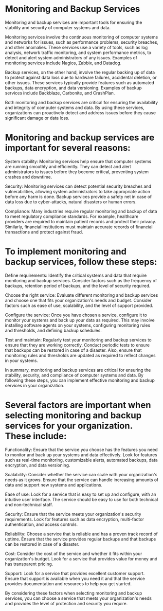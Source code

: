 # Monitoring and Backup Services

Monitoring and backup services are important tools for ensuring the stability and security of computer systems and data.

Monitoring services involve the continuous monitoring of computer systems and networks for issues, such as performance problems, security breaches, and other anomalies. These services use a variety of tools, such as log analysis, network traffic monitoring, and system performance metrics, to detect and alert system administrators of any issues. Examples of monitoring services include Nagios, Zabbix, and Datadog.

Backup services, on the other hand, involve the regular backing up of data to protect against data loss due to hardware failures, accidental deletion, or other issues. These services typically provide features such as automated backups, data encryption, and data versioning. Examples of backup services include Backblaze, Carbonite, and CrashPlan.

Both monitoring and backup services are critical for ensuring the availability and integrity of computer systems and data. By using these services, organizations can proactively detect and address issues before they cause significant damage or data loss.

# Monitoring and backup services are important for several reasons:

System stability: Monitoring services help ensure that computer systems are running smoothly and efficiently. They can detect and alert administrators to issues before they become critical, preventing system crashes and downtime.

Security: Monitoring services can detect potential security breaches and vulnerabilities, allowing system administrators to take appropriate action before any harm is done. Backup services provide a safety net in case of data loss due to cyber-attacks, natural disasters or human errors.

Compliance: Many industries require regular monitoring and backup of data to meet regulatory compliance standards. For example, healthcare providers are required to maintain patient records and protect their privacy. Similarly, financial institutions must maintain accurate records of financial transactions and protect against fraud.

# To implement monitoring and backup services, follow these steps:

Define requirements: Identify the critical systems and data that require monitoring and backup services. Consider factors such as the frequency of backups, retention period of backups, and the level of security required.

Choose the right service: Evaluate different monitoring and backup services and choose one that fits your organization's needs and budget. Consider factors such as ease of use, scalability, and the level of support provided.

Configure the service: Once you have chosen a service, configure it to monitor your systems and back up your data as required. This may involve installing software agents on your systems, configuring monitoring rules and thresholds, and defining backup schedules.

Test and maintain: Regularly test your monitoring and backup services to ensure that they are working correctly. Conduct periodic tests to ensure that backups can be restored in case of a disaster. Also, ensure that monitoring rules and thresholds are updated as required to reflect changes in your systems.

In summary, monitoring and backup services are critical for ensuring the stability, security, and compliance of computer systems and data. By following these steps, you can implement effective monitoring and backup services in your organization.

# Several factors are important when selecting monitoring and backup services for your organization. These include:

Functionality: Ensure that the service you choose has the features you need to monitor and back up your systems and data effectively. Look for features such as real-time monitoring, customizable alerts, automated backups, data encryption, and data versioning.

Scalability: Consider whether the service can scale with your organization's needs as it grows. Ensure that the service can handle increasing amounts of data and support new systems and applications.

Ease of use: Look for a service that is easy to set up and configure, with an intuitive user interface. The service should be easy to use for both technical and non-technical staff.

Security: Ensure that the service meets your organization's security requirements. Look for features such as data encryption, multi-factor authentication, and access controls.

Reliability: Choose a service that is reliable and has a proven track record of uptime. Ensure that the service provides regular backups and that backups can be restored in case of a disaster.

Cost: Consider the cost of the service and whether it fits within your organization's budget. Look for a service that provides value for money and has transparent pricing.

Support: Look for a service that provides excellent customer support. Ensure that support is available when you need it and that the service provides documentation and resources to help you get started.

By considering these factors when selecting monitoring and backup services, you can choose a service that meets your organization's needs and provides the level of protection and security you require.
